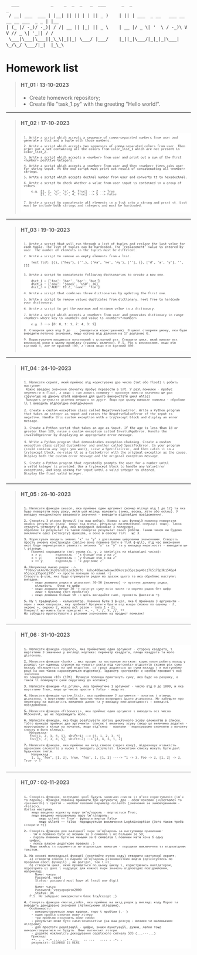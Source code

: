 ```
  ___            _    _  _  _   _  ___      _  _                                     _   
 / __| ___  ___ | |__| || || | | || _ )    | || | ___  _ __   ___ __ __ __ ___  _ _ | |__
| (_ |/ -_)/ -_)| / /| __ || |_| || _ \    | __ |/ _ \| '  \ / -_)\ V  V // _ \| '_|| / /
 \___|\___|\___||_\_\|_||_| \___/ |___/    |_||_|\___/|_|_|_|\___| \_/\_/ \___/|_|  |_\_\
```

# Homework list

> #### HT_01 : 13-10-2023  
> - Create homework repository;   
> - Create file "task_1.py" with the greeting "Hello world!".

___


> #### HT_02 : 17-10-2023  
> ![HT_02 img](https://github.com/korniienko-dm/geekhub-homework/raw/main/img/ht_02.png)

___


> #### HT_03 : 19-10-2023  
> ![HT_03 img](https://github.com/korniienko-dm/geekhub-homework/raw/main/img/ht_03.png)

___


> #### HT_04 : 24-10-2023  
> ![HT_04 img](https://github.com/korniienko-dm/geekhub-homework/raw/main/img/ht_04.png)

___


> #### HT_05 : 26-10-2023  
> ![HT_05 img](https://github.com/korniienko-dm/geekhub-homework/raw/main/img/ht_05.png)

___


> #### HT_06 : 31-10-2023  
> ![HT_06 img](https://github.com/korniienko-dm/geekhub-homework/raw/main/img/ht_06.png)

___


> #### HT_07 : 02-11-2023  
> ![HT_07 img](https://github.com/korniienko-dm/geekhub-homework/raw/main/img/ht_07.png)